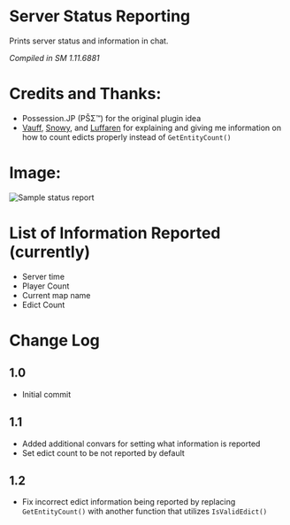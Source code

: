 # Server Status Reporting
Prints server status and information in chat.

*Compiled in SM 1.11.6881*

# Credits and Thanks:
- Possession.JP (PŠΣ™) for the original plugin idea
- [Vauff](https://steamcommunity.com/id/Vauff), [Snowy](https://steamcommunity.com/id/SnowyWasHere), and [Luffaren](https://steamcommunity.com/id/LuffarenPer) for explaining and giving me information on how to count edicts properly instead of `GetEntityCount()`

# Image:
![Sample status report](https://i.ibb.co/xYkKD9r/image.png)

# List of Information Reported (currently)
- Server time
- Player Count
- Current map name
- Edict Count

# Change Log
## 1.0
- Initial commit
## 1.1
- Added additional convars for setting what information is reported
- Set edict count to be not reported by default
## 1.2
- Fix incorrect edict information being reported by replacing `GetEntityCount()` with another function that utilizes `IsValidEdict()`
